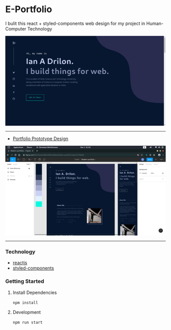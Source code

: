# E-Portfolio

I bulit this react + styled-components web design for my project in Human-Computer Technology

![demo](https://github.com/zneret03/drilon7/blob/development/static/design.png)

---

- [Portfolio Prototype Design](https://www.figma.com/file/eY6Vtx9o7TCPhjGl1KCHE3/Untitled?node-id=0%3A1)

![demo](https://github.com/zneret03/drilon7/blob/development/static/prototype.png)

---

### Technology

- [reactjs](https://reactjs.org/)
- [styled-components](https://styled-components.com/)

### Getting Started

1. Install Dependencies

   `npm install`

2. Development

   `npm run start`
